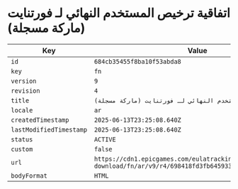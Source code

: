 # اتفاقية ترخيص المستخدم النهائي لـ فورتنايت (ماركة مسجلة)

| Key | Value |
| --- | ----- |
| `id` | `684cb35455f8ba10f53abda8` |
| `key` | `fn` |
| `version` | `9` |
| `revision` | `4` |
| `title` | `اتفاقية ترخيص المستخدم النهائي لـ فورتنايت (ماركة مسجلة)` |
| `locale` | `ar` |
| `createdTimestamp` | `2025-06-13T23:25:08.640Z` |
| `lastModifiedTimestamp` | `2025-06-13T23:25:08.640Z` |
| `status` | `ACTIVE` |
| `custom` | `false` |
| `url` | `https://cdn1.epicgames.com/eulatracking-download/fn/ar/v9/r4/698418fd3fb6459333c2653d882f40fd.pdf` |
| `bodyFormat` | `HTML` |
